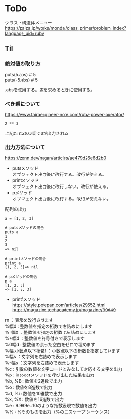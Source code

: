 # ToDo
クラス・構造体メニュー
<br>
https://paiza.jp/works/mondai/class_primer/problem_index?language_uid=ruby

## Til
### 絶対値の取り方
puts(5.abs)    # 5<br>
puts(-5.abs)   # 5

.absを使用する。差を求めるときに使用する。

### べき乗について
https://www.tairaengineer-note.com/ruby-power-operator/
```
2 ** 3
```
上記だと2の3乗で8が出力される

### 出力方法について
https://zenn.dev/nagan/articles/ae479d26e6d2b0
- putsメソッド<br>
オブジェクト出力後に改行する。改行が使える。
- printメソッド<br>
オブジェクト出力後に改行しない。改行が使える。
- pメソッド<br>
オブジェクト出力後に改行する。改行が使えない。

配列の出力
```
a = [1, 2, 3]

# putsメソッドの場合
puts a
1
2
3
=> nil

# printメソッドの場合
print a
[1, 2, 3]=> nil

# pメソッドの場合
p a
[1, 2, 3]
=> [1, 2, 3]
```

- printfメソッド<br>
https://style.potepan.com/articles/29652.html<br>
https://magazine.techacademy.jp/magazine/30649

rn ：表示を改行させます<br>
%幅d : 整数値を指定の桁数で右詰めにします<br>
%-幅d ：整数値を指定の桁数で左詰めにします<br>
%+幅d ：整数値を符号付きで表示します<br>
%0幅d : 整数値の余った空白をゼロで埋めます<br>
%幅.小数点以下桁数f ：小数点以下の桁数を指定しています<br>
%幅s ：文字列を右詰めで表示します<br>
%-幅s ：文字列を左詰めで表示します<br>
%c : 引数の数値を文字コードとみなして対応する文字を出力<br>
%p : inspectメソッドを呼び出した結果を出力<br>
%b, %B : 数値を2進数で出力<br>
%o : 数値を8進数で出力<br>
%d, %i : 数値を10進数で出力<br>
%x, %X : 数値を16進数で出力<br>
%e : 9.999e+10のような指数表現で数値を出力<br>
%% : %そのものを出力（%のエスケープ シーケンス）